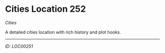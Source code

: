 # Cities Location 252

*Cities*

A detailed cities location with rich history and plot hooks.

---
*ID: LOC00251*